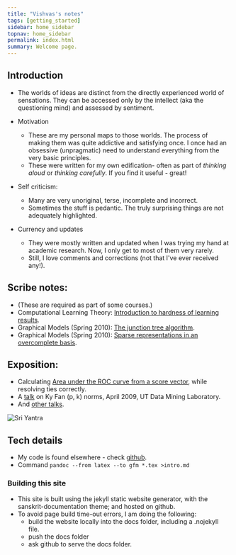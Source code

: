 ```yaml
---
title: "Vishvas's notes"
tags: [getting_started]
sidebar: home_sidebar
topnav: home_sidebar
permalink: index.html
summary: Welcome page.
---
```



## Introduction

- The worlds of ideas are distinct from the directly experienced world of sensations. They can be accessed only by the intellect (aka the questioning mind) and assessed by sentiment.
- Motivation
  - These are my personal maps to those worlds. The process of making them was quite addictive and satisfying once. I once had an obsessive (unpragmatic) need to understand everything from the very basic principles.
  - These were written for my own edification- often as part of _thinking aloud_ or _thinking carefully_. If you find it useful - great!

- Self criticism:
  - Many are very unoriginal, terse, incomplete and incorrect.
  - Sometimes the stuff is pedantic. The truly surprising things are not adequately highlighted.
- Currency and updates
  - They were mostly written and updated when I was trying my hand at academic research. Now, I only get to most of them very rarely.
  - Still, I love comments and corrections (not that I've ever received any!).

## Scribe notes:

- (These are required as part of some courses.)
- Computational Learning Theory: [Introduction to hardness of learning results](colt/scribeNotes/scribeNotes.pdf).
- Graphical Models (Spring 2010): [The junction tree algorithm](probabilisticModels/graphicalModels/scribeNotes/junctionTrees.pdf).
- Graphical Models (Spring 2010): [Sparse representations in an overcomplete basis](numericalAnalysis/exposition/sparseRepresentations/scribedNotes.pdf).  
    

## Exposition:

- Calculating [Area under the ROC curve from a score vector](math/probability/statistics/AUCFromScores/AUCFromScores.pdf), while resolving ties correctly.     
- A [talk](math/linAlg/exposition/kyFanNorms/kyFanNorms.pdf) on Ky Fan (p, k) norms, April 2009, UT Data Mining Laboratory.
- And [other talks](http://vishvas-vasuki.appspot.com/resumeLand/resume.html#x1-70000).

![Sri Yantra](http://upload.wikimedia.org/wikipedia/commons/f/f0/Meru1.jpg)

## Tech details
- My code is found elsewhere - check [github](https://github.com/vvasuki).
- Command `pandoc --from latex --to gfm *.tex >intro.md`

### Building this site
- This site is built using the jekyll static website generator, with the sanskrit-documentation theme; and hosted on github.
- To avoid page build time-out errors, I am doing the following: 
  - build the website locally into the docs folder, including a .nojekyll file.
  - push the docs folder
  - ask github to serve the docs folder.
